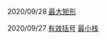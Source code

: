 2020/09/28
[最大矩形](https://leetcode-cn.com/problems/largest-rectangle-in-histogram)

2020/09/27
[有效括号](https://leetcode-cn.com/problems/valid-parentheses/)
[最小栈](https://leetcode-cn.com/problems/min-stack/)